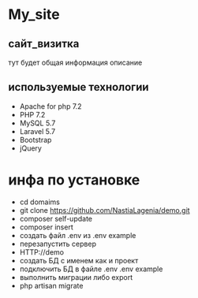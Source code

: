 # My_site
## сайт_визитка 
тут будет общая информация описание
## используемые технологии
- Apache for php 7.2
- PHP 7.2
- MySQL 5.7
- Laravel 5.7
- Bootstrap
- jQuery
# инфа по установке
- cd domaims 
- git clone https://github.com/NastiaLagenia/demo.git
- composer self-update
- composer insert
- создать файл .env из .env example 
- перезапустить сервер 
- HTTP://demo 
- создать БД с именем как и проект
- подключить БД в файле .env .env example
- выполнить миграции либо export 
- php artisan migrate 